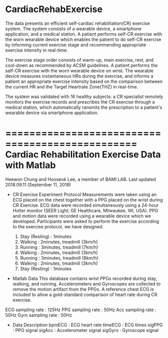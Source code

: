 # CardiacRehabExercise
The data presents an efficient self-cardiac rehabilitation(CR) exercise system. The system consists of a wearable device, a smartphone application, and a medical station. A patient performs self-CR exercise with the worn wearable device which enables the patient to do self-CR exercise by informing current exercise stage and recommending appropriate exercise intensity in real-time. 

The exercise stage order consists of warm-up, main exercise, rest, and cool-down as recommended by ACSM guidelines. A patient performs the self-CR exercise with the worn wearable device on wrist. The wearable device measures instantaneous HRs during the exercise, and informs a patient an appropriate exercise intensity based on the comparison between the current HR and the Target Heartrate Zone(THZ) in real-time. 

The system was validated with 16 healthy subjects: a CR specialist remotely monitors the exercise records and prescribes the CR exercise through a medical station, which automatically ransmits the prescription to a patient's wearable device via smartphone application. 


================================================
Cardiac Rehabilitation Exercise Data with Matlab
================================================
Heewon Chung and Hooseok Lee, a member of BAMI LAB.
Last updated 2018.09.11 (September 11, 2018)


- CR Exercise Experiment Protocol
Measurements were taken using an ECG placed on the chest together with a PPG placed on the wrist during CR Exercise. 
ECG data were recorded simultaneously using a 24-hour Holter monitor (SEER Light; GE Healthcare, Milwaukee, WI, USA). 
PPG and motion data were recorded using a wearable device which we developed. 
Participants were asked to perform the exercise according to the exercise protocol, we have designed. 
  1) Stay (Resting)      : 1minutes
  2) Walking             : 2minutes, treadmill (3km/h)
  3) Running             : 3minutes, treadmill (7km/h)
  4) Walking             : 2minutes, treadmill (3km/h)
  5) Running             : 3minutes, treadmill (8km/h)
  6) Walking             : 2minutes, treadmill (3km/h)
  7) Stay (Resting)      : 1minutes

- Matlab Data
This database contains wrist PPGs recorded during stay, walking, and running.
Accelerometers and Gyroscopes are collected to remove the motion artifact from the PPGs.
A reference chest ECG is included to allow a gold-standard comparison of heart rate during CR exercise.

ECG sampling rate : 125Hz
PPG sampling rate : 50Hz
Acc sampling rate : 50Hz
Gyro sampling rate : 50Hz

- Data Description
bpmECG    : ECG heart rate
timeECG   : ECG times
sigPPG    : PPG signal
sigAcc    : Accelerometer signal
sigGyro   : Gyroscope signal
